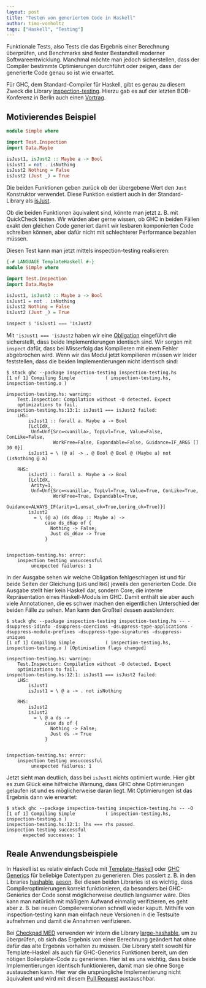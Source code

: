 ```yaml
---
layout: post
title: "Testen von generiertem Code in Haskell"
author: timo-vonholtz
tags: ["Haskell", "Testing"]
---
```


Funktionale Tests, also Tests die das Ergebnis einer Berechnung überprüfen, und Benchmarks sind fester Bestandteil moderner Softwareentwicklung. Manchmal möchte man jedoch sicherstellen, dass der Compiler bestimmte Optimierungen durchführt oder zeigen, dass der generierte Code genau so ist wie erwartet.

Für GHC, dem Standard-Compiler für Haskell, gibt es genau zu diesem Zweck die Library [inspection-testing](https://github.com/nomeata/inspection-testing). Hierzu gab es auf der letzten BOB-Konferenz in Berlin auch einen [Vortrag](https://bobkonf.de/2019/breitner.html).

<!-- more start -->

## Motivierendes Beispiel

```haskell
module Simple where

import Test.Inspection
import Data.Maybe

isJust1, isJust2 :: Maybe a -> Bool
isJust1 = not . isNothing
isJust2 Nothing = False
isJust2 (Just _) = True
```

Die beiden Funktionen geben zurück ob der übergebene Wert den `Just` Konstruktor verwendet. Diese Funktion existiert auch in der Standard-Library als [isJust](https://www.stackage.org/haddock/lts-13.18/base-4.12.0.0/Data-Maybe.html#v:isJust).

Ob die beiden Funktionen äquivalent sind, könnte man jetzt z. B. mit QuickCheck testen. Wir würden aber gerne wissen, ob GHC in beiden Fällen exakt den gleichen Code generiert damit wir lesbaren komponierten Code schreiben können, aber dafür nicht mit schlechterer Performance bezahlen müssen.

Diesen Test kann man jetzt mittels inspection-testing realisieren:

```haskell
{-# LANGUAGE TemplateHaskell #-}
module Simple where

import Test.Inspection
import Data.Maybe

isJust1, isJust2 :: Maybe a -> Bool
isJust1 = not . isNothing
isJust2 Nothing = False
isJust2 (Just _) = True

inspect $ 'isJust1 === 'isJust2
```

Mit `'isJust1 === 'isJust2` haben wir eine [Obligation](https://hackage.haskell.org/package/inspection-testing-0.4.1.2/docs/Test-Inspection.html#t:Obligation) eingeführt die sicherstellt, dass beide Implementierungen identisch sind. Wir sorgen mit `inspect` dafür, dass bei Misserfolg das Kompilieren mit einem Fehler abgebrochen wird. Wenn wir das Modul jetzt kompilieren müssen wir leider feststellen, dass die beiden Implementierungen nicht identisch sind:

```
$ stack ghc --package inspection-testing inspection-testing.hs
[1 of 1] Compiling Simple           ( inspection-testing.hs, inspection-testing.o )

inspection-testing.hs: warning:
    Test.Inspection: Compilation without -O detected. Expect
    optimizations to fail.
inspection-testing.hs:13:1: isJust1 === isJust2 failed:
    LHS:
        isJust1 :: forall a. Maybe a -> Bool
        [LclIdX,
         Unf=Unf{Src=<vanilla>, TopLvl=True, Value=False, ConLike=False,
                 WorkFree=False, Expandable=False, Guidance=IF_ARGS [] 30 0}]
        isJust1 = \ (@ a) -> . @ Bool @ Bool @ (Maybe a) not (isNothing @ a)
        
    RHS:
        isJust2 :: forall a. Maybe a -> Bool
        [LclIdX,
         Arity=1,
         Unf=Unf{Src=<vanilla>, TopLvl=True, Value=True, ConLike=True,
                 WorkFree=True, Expandable=True,
                 Guidance=ALWAYS_IF(arity=1,unsat_ok=True,boring_ok=True)}]
        isJust2
          = \ (@ a) (ds_d6ap :: Maybe a) ->
              case ds_d6ap of {
                Nothing -> False;
                Just ds_d6av -> True
              }
        

inspection-testing.hs: error:
    inspection testing unsuccessful
         unexpected failures: 1
```

In der Ausgabe sehen wir welche Obligation fehlgeschlagen ist und für beide Seiten der Gleichung (`LHS` und `RHS`) jeweils den generierten Code. Die Ausgabe stellt hier kein Haskell dar, sondern Core, die interne Repräsentation eines Haskell-Moduls im GHC. Damit enthält sie aber auch viele Annotationen, die es schwer machen den eigentlichen Unterschied der beiden Fälle zu sehen. Man kann den Großteil dessen ausblenden:

```
$ stack ghc --package inspection-testing inspection-testing.hs -- -dsuppress-idinfo -dsuppress-coercions -dsuppress-type-applications -dsuppress-module-prefixes -dsuppress-type-signatures -dsuppress-uniques
[1 of 1] Compiling Simple           ( inspection-testing.hs, inspection-testing.o ) [Optimisation flags changed]

inspection-testing.hs: warning:
    Test.Inspection: Compilation without -O detected. Expect
    optimizations to fail.
inspection-testing.hs:12:1: isJust1 === isJust2 failed:
    LHS:
        isJust1
        isJust1 = \ @ a -> . not isNothing
        
    RHS:
        isJust2
        isJust2
          = \ @ a ds ->
              case ds of {
                Nothing -> False;
                Just ds -> True
              }
        

inspection-testing.hs: error:
    inspection testing unsuccessful
         unexpected failures: 1
```

Jetzt sieht man deutlich, dass bei `isJust1` nichts optimiert wurde. Hier gibt es zum Glück eine hilfreiche Warnung, dass GHC ohne Optimierungen gelaufen ist und es möglicherweise daran liegt. Mit Optimierungen ist das Ergebnis dann wie erwartet:

```
$ stack ghc --package inspection-testing inspection-testing.hs -- -O
[1 of 1] Compiling Simple           ( inspection-testing.hs, inspection-testing.o )
inspection-testing.hs:12:1: lhs === rhs passed.
inspection testing successful
      expected successes: 1
```

## Reale Anwendungsbeispiele

In Haskell ist es relativ einfach Code mit [Template-Haskell](https://wiki.haskell.org/Template_Haskell) oder [GHC Generics](https://wiki.haskell.org/GHC.Generics) für beliebige Datentypen zu generieren. Dies passiert z. B. in den Libraries [hashable](https://github.com/tibbe/hashable), [aeson](https://github.com/bos/aeson). Bei diesen beiden Libraries ist es wichtig, dass Compileroptimierungen korrekt funktionieren, da besonders bei GHC-Genierics der Code sonst möglicherweise deutlich langsamer wäre. Dies kann man natürlich mit mäßigem Aufwand einmalig verifizieren, es geht aber z. B. bei neuen Compilerversionen schnell wieder kaputt. Mithilfe von inspection-testing kann man einfach neue Versionen in die Testsuite aufnehmen und damit die Annahmen verifizieren.

Bei [Checkpad MED](https://www.checkpad.de/) verwenden wir intern die Library [large-hashable](https://github.com/factisresearch/large-hashable), um zu überprüfen, ob sich das Ergebnis von einer Berechnung geändert hat ohne dafür das alte Ergebnis vorhalten zu müssen. Die Library stellt sowohl für Template-Haskell als auch für GHC-Generics Funktionen bereit, um den nötigen Boilerplate-Code zu generieren. Hier ist es uns wichtig, dass beide Implementierungen identisch funktionieren, damit man sie ohne Sorge austauschen kann. Hier war die ursprüngliche Implementierung nicht äquivalent und wird mit diesem [Pull Request](https://github.com/factisresearch/large-hashable/pull/14) austauschbar.
